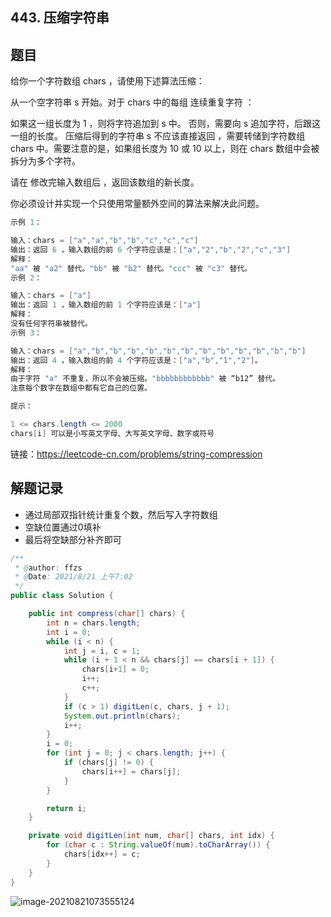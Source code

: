 ## 443. 压缩字符串

## 题目

给你一个字符数组 chars ，请使用下述算法压缩：

从一个空字符串 s 开始。对于 chars 中的每组 连续重复字符 ：

如果这一组长度为 1 ，则将字符追加到 s 中。
否则，需要向 s 追加字符，后跟这一组的长度。
压缩后得到的字符串 s 不应该直接返回 ，需要转储到字符数组 chars 中。需要注意的是，如果组长度为 10 或 10 以上，则在 chars 数组中会被拆分为多个字符。

请在 修改完输入数组后 ，返回该数组的新长度。

你必须设计并实现一个只使用常量额外空间的算法来解决此问题。

```java
示例 1：

输入：chars = ["a","a","b","b","c","c","c"]
输出：返回 6 ，输入数组的前 6 个字符应该是：["a","2","b","2","c","3"]
解释：
"aa" 被 "a2" 替代。"bb" 被 "b2" 替代。"ccc" 被 "c3" 替代。
示例 2：

输入：chars = ["a"]
输出：返回 1 ，输入数组的前 1 个字符应该是：["a"]
解释：
没有任何字符串被替代。
示例 3：

输入：chars = ["a","b","b","b","b","b","b","b","b","b","b","b","b"]
输出：返回 4 ，输入数组的前 4 个字符应该是：["a","b","1","2"]。
解释：
由于字符 "a" 不重复，所以不会被压缩。"bbbbbbbbbbbb" 被 “b12” 替代。
注意每个数字在数组中都有它自己的位置。
```



```java
提示：

1 <= chars.length <= 2000
chars[i] 可以是小写英文字母、大写英文字母、数字或符号
```


链接：https://leetcode-cn.com/problems/string-compression

## 解题记录

+ 通过局部双指针统计重复个数，然后写入字符数组
+ 空缺位置通过0填补
+ 最后将空缺部分补齐即可

```java
/**
 * @author: ffzs
 * @Date: 2021/8/21 上午7:02
 */
public class Solution {

    public int compress(char[] chars) {
        int n = chars.length;
        int i = 0;
        while (i < n) {
            int j = i, c = 1;
            while (i + 1 < n && chars[j] == chars[i + 1]) {
                chars[i+1] = 0;
                i++;
                c++;
            }
            if (c > 1) digitLen(c, chars, j + 1);
            System.out.println(chars);
            i++;
        }
        i = 0;
        for (int j = 0; j < chars.length; j++) {
            if (chars[j] != 0) {
                chars[i++] = chars[j];
            }
        }

        return i;
    }

    private void digitLen(int num, char[] chars, int idx) {
        for (char c : String.valueOf(num).toCharArray()) {
            chars[idx++] = c;
        }
    }
}
```

![image-20210821073555124](https://gitee.com/ffzs/picture_go/raw/master/img/image-20210821073555124.png)